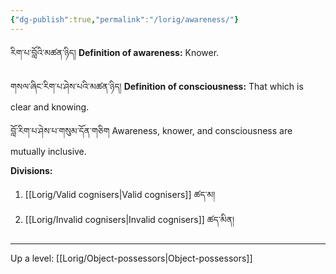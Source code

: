 ```yaml
---
{"dg-publish":true,"permalink":"/lorig/awareness/"}
---
```


རིག་པ་བློའི་མཚན་ཉིད། 
**Definition of awareness:** Knower.

གསལ་ཞིང་རིག་པ་ཤེས་པའི་མཚན་ཉིད།
**Definition of consciousness:** That which is clear and knowing.

བློ་རིག་པ་ཤེས་པ་གསུམ་དོན་གཅིག
Awareness, knower, and consciousness are mutually inclusive.

**Divisions:**
1. [[Lorig/Valid cognisers\|Valid cognisers]] ཚད་མ།
2. [[Lorig/Invalid cognisers\|Invalid cognisers]] ཚད་མིན།

---
Up a level: [[Lorig/Object-possessors\|Object-possessors]]